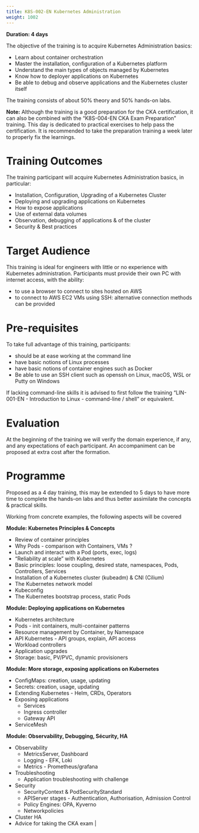 ```yaml
---
title: K8S-002-EN Kubernetes Administration
weight: 1002
---
```

**Duration: 4 days**

The objective of the training is to acquire Kubernetes Administration basics:
- Learn about container orchestration
- Master the installation, configuration of a Kubernetes platform
- Understand the main types of objects managed by Kubernetes
- Know how to deployer applications on Kubernetes
- Be able to debug and observe applications and the Kubernetes cluster itself

The training consists of about 50% theory and 50% hands-on labs.

**Note:** Although the training is a good preparation for the CKA certification, it can also be combined with the “K8S-004-EN CKA Exam Preparation” training.
This day is dedicated to practical exercises to help pass the certification.
It is recommended to take the preparation training a week later to properly fix the learnings.


# Training Outcomes

The training participant will acquire Kubernetes Administration basics, in particular:
- Installation, Configuration, Upgrading of a Kubernetes Cluster
- Deploying and upgrading applications on Kubernetes
- How to expose applications
- Use of external data volumes
- Observation, debugging of applications & of the cluster
- Security & Best practices


# Target Audience

This training is ideal for engineers with little or no experience with Kubernetes administration.
Participants must provide their own PC with internet access, with the ability:
- to use a browser to connect to sites hosted on AWS
- to connect to AWS EC2 VMs using SSH: alternative connection methods can be provided


# Pre-requisites

To take full advantage of this training, participants:
- should be at ease working at the command line
- have basic notions of Linux processes
- have basic notions of container engines such as Docker
- Be able to use an SSH client such as openssh on Linux, macOS, WSL or Putty on Windows

If lacking command-line skills it is advised to first follow the training “LIN-001-EN - Introduction to Linux - command-line / shell” or equivalent.


# Evaluation

At the beginning of the training we will verify the domain experience, if any, and any expectations of each participant.
An accompaniment can be proposed at extra cost after the formation.


# Programme

Proposed as a 4 day training, this may be extended to 5 days to have more time to complete the hands-on labs and thus better assimilate the concepts & practical skills.

Working from concrete examples, the following aspects will be covered

**Module: Kubernetes Principles & Concepts**

- Review of container principles
- Why Pods - comparison with Containers, VMs ?
- Launch and interact with a Pod (ports, exec, logs)
- “Reliability at scale” with Kubernetes
- Basic principles: loose coupling, desired state, namespaces, Pods, Controllers, Services
- Installation of a Kubernetes cluster (kubeadm) & CNI (Cilium)
- The Kubernetes network model
- Kubeconfig
- The Kubernetes bootstrap process, static Pods


**Module: Deploying applications on Kubernetes**

- Kubernetes architecture
- Pods - init containers, multi-container patterns
- Resource management by Container, by Namespace
- API Kubernetes - API groups, explain, API access
- Workload controllers
- Application upgrades
- Storage: basic, PV/PVC, dynamic provisioners


**Module: More storage, exposing applications on Kubernetes**

- ConfigMaps: creation, usage, updating
- Secrets: creation, usage, updating
- Extending Kubernetes - Helm, CRDs, Operators
- Exposing applications
  - Services
  - Ingress controller
  - Gateway API
- ServiceMesh


**Module: Observability, Debugging, Sécurity, HA**

- Observability
  - MetricsServer, Dashboard
  - Logging - EFK, Loki
  - Metrics - Prometheus/grafana
- Troubleshooting
  - Application troubleshooting with challenge
- Security
  - SecurityContext & PodSecurityStandard
  - APIServer stages - Authentication, Authorisation, Admission Control
  - Policy Engines: OPA, Kyverno
  - Networkpolicies
- Cluster HA
- Advice for taking the CKA exam
|


